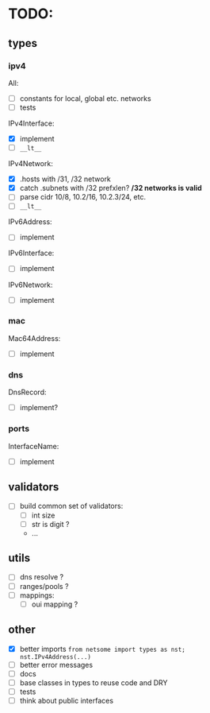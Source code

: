 # TODO:

## types

### ipv4

All:

- [ ] constants for local, global etc. networks
- [ ] tests

IPv4Interface:

- [x] implement
- [ ] `__lt__`

IPv4Network:

- [x] .hosts with /31, /32 network
- [x] catch .subnets with /32 prefxlen? **/32 networks is valid**
- [ ] parse cidr 10/8, 10.2/16, 10.2.3/24, etc.
- [ ] `__lt__`

IPv6Address:

- [ ] implement

IPv6Interface:

- [ ] implement

IPv6Network:

- [ ] implement

### mac

Mac64Address:

- [ ] implement

### dns

DnsRecord:

- [ ] implement?

### ports

InterfaceName:

- [ ] implement

## validators

- [ ] build common set of validators:
  - [ ] int size
  - [ ] str is digit ?
  - ...

## utils

- [ ] dns resolve ?
- [ ] ranges/pools ?
- [ ] mappings:
  - [ ] oui mapping ?

## other

- [x] better imports `from netsome import types as nst; nst.IPv4Address(...)`
- [ ] better error messages
- [ ] docs
- [ ] base classes in types to reuse code and DRY
- [ ] tests
- [ ] think about public interfaces
